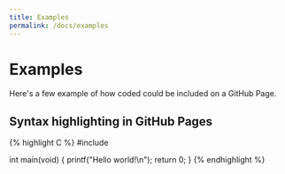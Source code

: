 ```yaml
---
title: Examples
permalink: /docs/examples
---
```


Examples
========

Here's a few example of how coded could be included on a GitHub Page.

Syntax highlighting in GitHub Pages
-----------------------------------
{% highlight C %}
#include <stdio>

int main(void) {
	printf("Hello world!\n");
	return 0;
}
{% endhighlight %}